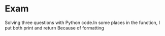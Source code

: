 # Exam
Solving three questions with Python code.In some places in the function, I put both print and return Because of formatting
